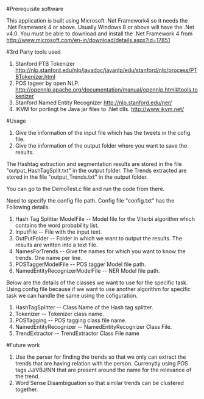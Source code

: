 #Prerequisite software

This application is built using Microsoft .Net Framework4 so it needs the .Net Framework 4 or above. 
Usually Windows 8 or above will have the .Net v4.0.
You must be able to download and install the .Net Framework 4 from http://www.microsoft.com/en-in/download/details.aspx?id=17851

#3rd Party tools used

1. Stanford PTB Tokenizer  
	http://nlp.stanford.edu/nlp/javadoc/javanlp/edu/stanford/nlp/process/PTBTokenizer.html
2. POS tageer by open NLP. 
	http://opennlp.apache.org/documentation/manual/opennlp.html#tools.tokenizer
3. Stanford Named Entity Recognizer 
	http://nlp.stanford.edu/ner/
4. IKVM for portingt he Java jar files to .Net dlls. 
	http://www.ikvm.net/

	
#Usage

1. Give the information of the input file which has the tweets in the cofig file.
2. Give the information of the output folder where you want to save the results.

The Hashtag extraction and segmentation results are stored in the file "output_HashTagSplit.txt" in the output folder. The Trends extracted are stored in the file "output_Trends.txt" in the output folder.

You can go to the DemoTest.c file and run the code from there. 

Need to specify the config file path. Config file "config.txt" has the Following details.

1. Hash Tag Splitter ModelFile -- Model file for the Viterbi algorithm which contains the word probability list.
2. InputFile -- File with the input text.
3. OutPutFolder -- Folder in which we want to output the results. The results are written into a text file.
4. NamesForTrends -- Give the names for which you want to know the trends. One name per line.
5. POSTaggerModelFile -- POS tagger Model file path.
6. NamedEntityRecognizerModelFile -- NER Model file path.

Below are the details of the classes we want to use for the specific task. Using config file because if we want to use another algorithm for 
specific task we can handle the same using the cofiguration.

1. HashTagSplitter -- Class Name of the Hash tag splitter.
2. Tokenizer -- Tokenizer class name.
3. POSTagging -- POS tagging class file name.
4. NamedEntityRecognizer -- NamedEntityRecognizer Class File.
5. TrendExtractor -- TrendExtractor Class File name

#Future work

1. Use the parser for finding the trends so that we only can extract the trends that are having relation with the person. Currenytly using POS tags JJ/VBJ/NN that are present around the name for the relevance of the trend.
2. Word Sense Disambiguation so that similar trends can be clustered together.

